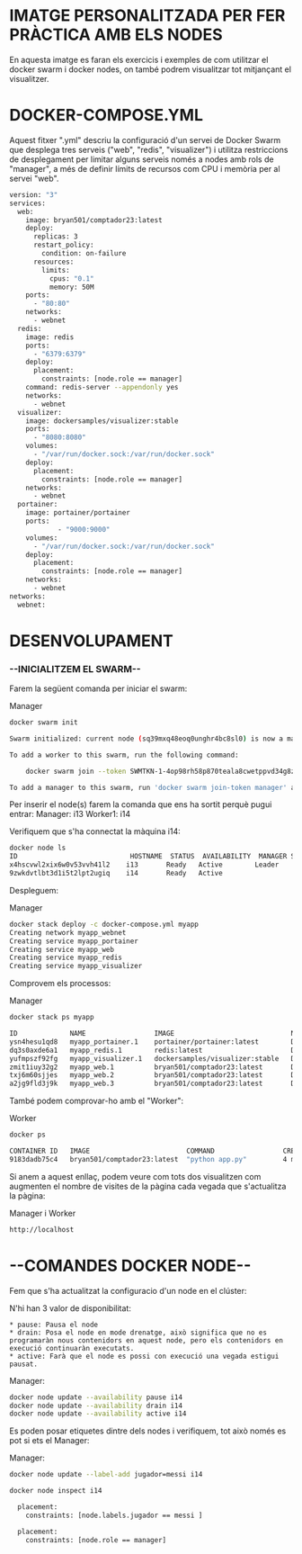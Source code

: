 # IMATGE PERSONALITZADA PER FER PRÀCTICA AMB ELS NODES

En aquesta imatge es faran els exercicis i exemples de com utilitzar el docker swarm i docker nodes, on també podrem visualitzar tot mitjançant el visualitzer. 

# DOCKER-COMPOSE.YML

Aquest fitxer ".yml" descriu la configuració d'un servei de Docker Swarm que desplega tres serveis ("web", "redis", "visualizer") i utilitza restriccions de desplegament per limitar alguns serveis només a nodes amb rols de "manager", a més de definir límits de recursos com CPU i memòria per al servei "web".

```bash
version: "3"
services:
  web:
    image: bryan501/comptador23:latest 
    deploy:
      replicas: 3
      restart_policy:
        condition: on-failure
      resources:
        limits:
          cpus: "0.1"
          memory: 50M
    ports:
      - "80:80"
    networks:
      - webnet
  redis:
    image: redis
    ports:
      - "6379:6379"
    deploy:
      placement:
        constraints: [node.role == manager]
    command: redis-server --appendonly yes
    networks:
      - webnet
  visualizer:
    image: dockersamples/visualizer:stable
    ports:
      - "8080:8080"
    volumes:
      - "/var/run/docker.sock:/var/run/docker.sock"
    deploy:
      placement:
        constraints: [node.role == manager]
    networks:
      - webnet
  portainer:
    image: portainer/portainer
    ports:
            - "9000:9000"
    volumes:
      - "/var/run/docker.sock:/var/run/docker.sock"
    deploy:
      placement:
        constraints: [node.role == manager]
    networks:
      - webnet
networks:
  webnet:
```

# DESENVOLUPAMENT

### --INICIALITZEM EL SWARM--

Farem la següent comanda per iniciar el swarm:

Manager
```bash
docker swarm init

Swarm initialized: current node (sq39mxq48eoq0unghr4bc8sl0) is now a manager.

To add a worker to this swarm, run the following command:

    docker swarm join --token SWMTKN-1-4op98rh58p870teala8cwetppvd34g8zriwgqwb4v4weo8lsv0-6flk57jpacrgktm9h1jgrf8nm 192.168.1.123:2377

To add a manager to this swarm, run 'docker swarm join-token manager' and follow the instructions.
```
Per inserir el node(s) farem la comanda que ens ha sortit perquè pugui entrar:
Manager: i13
Worker1: i14

Verifiquem que s'ha connectat la màquina i14:
```bash
docker node ls
ID                            HOSTNAME  STATUS  AVAILABILITY  MANAGER STATUS ENGINE VERSION
x4hscvwl2xix6w0v53vvh41l2    i13       Ready   Active        Leader          24.0.7   
9zwkdvtlbt3d1i5t2lpt2ugiq    i14       Ready   Active                        24.0.2
``` 
Despleguem:

Manager
```bash
docker stack deploy -c docker-compose.yml myapp
Creating network myapp_webnet
Creating service myapp_portainer
Creating service myapp_web
Creating service myapp_redis
Creating service myapp_visualizer
```
Comprovem els processos:

Manager
```bash
docker stack ps myapp

ID             NAME                 IMAGE                             NODE      DESIRED STATE   CURRENT STATE            ERROR     PORTS
ysn4hesu1qd8   myapp_portainer.1    portainer/portainer:latest        Debian    Running         Running 23 seconds ago             
dq3s0axde6a1   myapp_redis.1        redis:latest                      Debian    Running         Running 14 seconds ago             
yufmpszf92fg   myapp_visualizer.1   dockersamples/visualizer:stable   Debian    Running         Running 12 seconds ago             
zmit1iuy32g2   myapp_web.1          bryan501/comptador23:latest       Debian    Running         Running 14 seconds ago             
txj6m60sjjes   myapp_web.2          bryan501/comptador23:latest       Debian    Running         Running 14 seconds ago  
a2jg9fld3j9k   myapp_web.3          bryan501/comptador23:latest       Debian    Running         Running 12 seconds ago 
```
També podem comprovar-ho amb el "Worker":

Worker
```bash
docker ps

CONTAINER ID   IMAGE                       	COMMAND              	CREATED     	  STATUS      	PORTS         NAMES
9183dadb75c4   bryan501/comptador23:latest  "python app.py"      	4 minutes ago   Up 4 minutes	80/ tcp       myapp_web.2.ymx5h3wkugdkmybyo6lx6xjlj
```
Si anem a aquest enllaç, podem veure com tots dos visualitzen com augmenten el nombre de visites de la pàgina cada vegada que s'actualitza la pàgina:

Manager i Worker
```html
http://localhost
```
# --COMANDES DOCKER NODE--

Fem que s'ha actualitzat la configuracio d'un node en el clúster:

N'hi han 3 valor de disponibilitat:

    * pause: Pausa el node
    * drain: Posa el node en mode drenatge, això significa que no es programaràn nous contenidors en aquest node, pero els contenidors en execució continuaràn executats.
    * active: Farà que el node es possi con execució una vegada estigui pausat.  

Manager:
```bash
docker node update --availability pause i14
docker node update --availability drain i14
docker node update --availability active i14
```
Es poden posar etiquetes dintre dels nodes i verifiquem, tot això només es pot si ets el Manager:

Manager:
```bash
docker node update --label-add jugador=messi i14

docker node inspect i14

  placement:
    constraints: [node.labels.jugador == messi ]

  placement:
    constraints: [node.role == manager]
```
